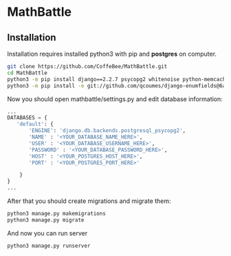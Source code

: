 # MathBattle

## Installation

Installation requires installed python3 with pip and **postgres** on computer.

```bash
git clone https://github.com/CoffeBee/MathBattle.git
cd MathBattle
python3 -m pip install django==2.2.7 psycopg2 whitenoise python-memcached Pillow django-summernote django-user-agents
python3 -m pip install -e git://github.com/qcoumes/django-enumfields@6aa094ad1b6057b740fbf855ef50cf135e460ed9#egg=django_enumfields
```

Now you should open mathbattle/settings.py and edit database information:
```python
...
DATABASES = {
   'default': {
       'ENGINE': 'django.db.backends.postgresql_psycopg2',
       'NAME' : '<YOUR_DATABASE_NAME_HERE>',
       'USER' : '<YOUR_DATABASE_USERNAME_HERE>',
       'PASSWORD' : '<YOUR_DATABASE_PASSWORD_HERE>',
       'HOST' : '<YOUR_POSTGRES_HOST_HERE>',
       'PORT' : '<YOUR_POSTGRES_PORT_HERE>'

    }
}
...
```

After that you should create migrations and migrate them:
```bash
python3 manage.py makemigrations
python3 manage.py migrate
```

And now you can run server
```bash
python3 manage.py runserver
```

